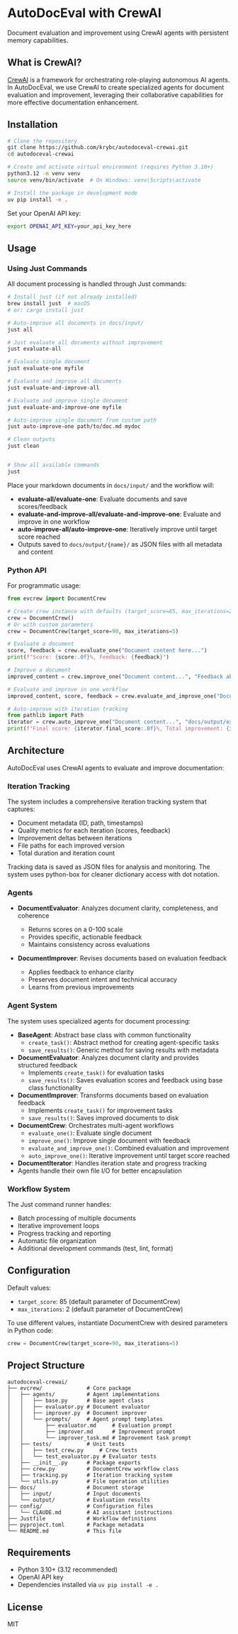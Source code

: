# AutoDocEval with CrewAI

Document evaluation and improvement using CrewAI agents with persistent memory capabilities.

## What is CrewAI?

[CrewAI](https://github.com/crewai/crewai) is a framework for orchestrating role-playing autonomous AI agents. In AutoDocEval, we use CrewAI to create specialized agents for document evaluation and improvement, leveraging their collaborative capabilities for more effective documentation enhancement.

## Installation

```bash
# Clone the repository
git clone https://github.com/krybc/autodoceval-crewai.git
cd autodoceval-crewai

# Create and activate virtual environment (requires Python 3.10+)
python3.12 -m venv venv
source venv/bin/activate  # On Windows: venv\Scripts\activate

# Install the package in development mode
uv pip install -e .
```

Set your OpenAI API key:

```bash
export OPENAI_API_KEY=your_api_key_here
```

## Usage

### Using Just Commands

All document processing is handled through Just commands:

```bash
# Install just (if not already installed)
brew install just  # macOS
# or: cargo install just

# Auto-improve all documents in docs/input/
just all

# Just evaluate all documents without improvement
just evaluate-all

# Evaluate single document
just evaluate-one myfile

# Evaluate and improve all documents
just evaluate-and-improve-all

# Evaluate and improve single document
just evaluate-and-improve-one myfile

# Auto-improve single document from custom path
just auto-improve-one path/to/doc.md mydoc

# Clean outputs
just clean


# Show all available commands
just
```

Place your markdown documents in `docs/input/` and the workflow will:
- **evaluate-all/evaluate-one**: Evaluate documents and save scores/feedback
- **evaluate-and-improve-all/evaluate-and-improve-one**: Evaluate and improve in one workflow
- **auto-improve-all/auto-improve-one**: Iteratively improve until target score reached
- Outputs saved to `docs/output/{name}/` as JSON files with all metadata and content

### Python API

For programmatic usage:

```python
from evcrew import DocumentCrew

# Create crew instance with defaults (target_score=85, max_iterations=2)
crew = DocumentCrew()
# Or with custom parameters
crew = DocumentCrew(target_score=90, max_iterations=5)

# Evaluate a document
score, feedback = crew.evaluate_one("Document content here...")
print(f"Score: {score:.0f}%, Feedback: {feedback}")

# Improve a document
improved_content = crew.improve_one("Document content...", "Feedback about issues...")

# Evaluate and improve in one workflow
improved_content, score, feedback = crew.evaluate_and_improve_one("Document content...")

# Auto-improve with iteration tracking
from pathlib import Path
iterator = crew.auto_improve_one("Document content...", "docs/output/example")
print(f"Final score: {iterator.final_score:.0f}%, Total improvement: {iterator.total_improvement:.0f}%")
```

## Architecture

AutoDocEval uses CrewAI agents to evaluate and improve documentation:

### Iteration Tracking

The system includes a comprehensive iteration tracking system that captures:
- Document metadata (ID, path, timestamps)
- Quality metrics for each iteration (scores, feedback)
- Improvement deltas between iterations
- File paths for each improved version
- Total duration and iteration count

Tracking data is saved as JSON files for analysis and monitoring. The system uses 
python-box for cleaner dictionary access with dot notation.

### Agents

- **DocumentEvaluator**: Analyzes document clarity, completeness, and coherence
  - Returns scores on a 0-100 scale
  - Provides specific, actionable feedback
  - Maintains consistency across evaluations

- **DocumentImprover**: Revises documents based on evaluation feedback
  - Applies feedback to enhance clarity
  - Preserves document intent and technical accuracy
  - Learns from previous improvements

### Agent System

The system uses specialized agents for document processing:

- **BaseAgent**: Abstract base class with common functionality
  - `create_task()`: Abstract method for creating agent-specific tasks
  - `save_results()`: Generic method for saving results with metadata
- **DocumentEvaluator**: Analyzes document clarity and provides structured feedback
  - Implements `create_task()` for evaluation tasks
  - `save_results()`: Saves evaluation scores and feedback using base class functionality
- **DocumentImprover**: Transforms documents based on evaluation feedback
  - Implements `create_task()` for improvement tasks
  - `save_results()`: Saves improved documents to disk
- **DocumentCrew**: Orchestrates multi-agent workflows
  - `evaluate_one()`: Evaluate single document
  - `improve_one()`: Improve single document with feedback
  - `evaluate_and_improve_one()`: Combined evaluation and improvement
  - `auto_improve_one()`: Iterative improvement until target score reached
- **DocumentIterator**: Handles iteration state and progress tracking
- Agents handle their own file I/O for better encapsulation

### Workflow System

The Just command runner handles:
- Batch processing of multiple documents
- Iterative improvement loops
- Progress tracking and reporting
- Automatic file organization
- Additional development commands (test, lint, format)

## Configuration

Default values:
- `target_score`: 85 (default parameter of DocumentCrew)
- `max_iterations`: 2 (default parameter of DocumentCrew)

To use different values, instantiate DocumentCrew with desired parameters in Python code:

```python
crew = DocumentCrew(target_score=90, max_iterations=5)
```

## Project Structure

```
autodoceval-crewai/
├── evcrew/              # Core package
│   ├── agents/          # Agent implementations
│   │   ├── base.py      # Base agent class
│   │   ├── evaluator.py # Document evaluator
│   │   ├── improver.py  # Document improver
│   │   └── prompts/     # Agent prompt templates
│   │       ├── evaluator.md     # Evaluation prompt
│   │       ├── improver.md      # Improvement prompt
│   │       └── improver_task.md # Improvement task prompt
│   ├── tests/           # Unit tests
│   │   ├── test_crew.py     # Crew tests
│   │   └── test_evaluator.py # Evaluator tests
│   ├── __init__.py      # Package exports
│   ├── crew.py          # DocumentCrew workflow class
│   ├── tracking.py      # Iteration tracking system
│   └── utils.py         # File operation utilities
├── docs/                # Document storage
│   ├── input/           # Input documents
│   └── output/          # Evaluation results
├── config/              # Configuration files
│   └── CLAUDE.md        # AI assistant instructions
├── Justfile             # Workflow definitions
├── pyproject.toml       # Package metadata
└── README.md            # This file
```

## Requirements

- Python 3.10+ (3.12 recommended)
- OpenAI API key
- Dependencies installed via `uv pip install -e .`

## License

MIT